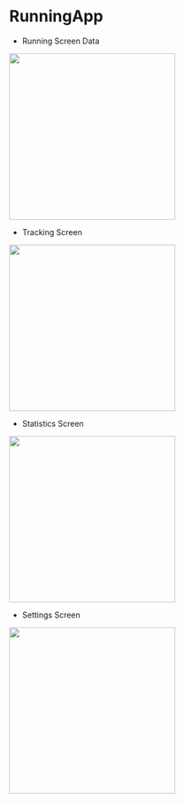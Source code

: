 # RunningApp

* Running Screen Data
 <img src="https://user-images.githubusercontent.com/26745548/124573041-fe57d200-de6a-11eb-8f7f-48bd86849c6d.png" width="300">
 
* Tracking Screen
 <img src="https://user-images.githubusercontent.com/26745548/124573008-f730c400-de6a-11eb-814c-e17988253979.png" width="300">

* Statistics Screen
 <img src="https://user-images.githubusercontent.com/26745548/124573033-fd26a500-de6a-11eb-86d6-9c0469bc614a.png" width="300">

* Settings Screen
 <img src="https://user-images.githubusercontent.com/26745548/124573037-fdbf3b80-de6a-11eb-99b0-73979da37b6d.png" width="300">

